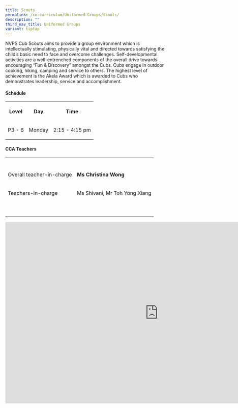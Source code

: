 ```yaml
---
title: Scouts
permalink: /co-curriculum/Uniformed-Groups/Scouts/
description: ""
third_nav_title: Uniformed Groups
variant: tiptap
---
```

<p>NVPS Cub Scouts aims to provide a group environment which is intellectually
stimulating, physically vital and directed towards satisfying the child’s
basic need to face and overcome challenges. Self-developmental activities
are a well-entrenched components of the overall drive towards encouraging
“Fun &amp; Discovery” amongst the Cubs. Cubs engage in outdoor cooking,
hiking, camping and service to others. The highest level of achievement
is the Akela Award which is awarded to Cubs who demonstrates leadership,
service and accomplishment.</p>
<h4><strong>Schedule</strong></h4>
<table style="minWidth: 75px">
<colgroup>
<col>
<col>
<col>
</colgroup>
<tbody>
<tr>
<th rowspan="1" colspan="1">
<p>Level</p>
</th>
<th rowspan="1" colspan="1">
<p>Day</p>
</th>
<th rowspan="1" colspan="1">
<p>Time</p>
</th>
</tr>
<tr>
<td rowspan="1" colspan="1">
<p>P3 - 6</p>
</td>
<td rowspan="1" colspan="1">
<p>Monday</p>
</td>
<td rowspan="1" colspan="1">
<p>2:15 - 4:15 pm</p>
</td>
</tr>
</tbody>
</table>
<h4><strong>CCA Teachers</strong></h4>
<table style="minWidth: 50px">
<colgroup>
<col>
<col>
</colgroup>
<tbody>
<tr>
<th rowspan="1" colspan="1">
<p></p>
</th>
<th rowspan="1" colspan="1">
<p></p>
</th>
</tr>
<tr>
<td rowspan="1" colspan="1">
<p>Overall teacher-in-charge</p>
</td>
<td rowspan="1" colspan="1">
<p><strong>Ms Christina Wong</strong>
</p>
</td>
</tr>
<tr>
<td rowspan="1" colspan="1">
<p>Teachers-in-charge</p>
</td>
<td rowspan="1" colspan="1">
<p>Ms Shivani, Mr Toh Yong Xiang</p>
</td>
</tr>
<tr>
<td rowspan="1" colspan="1">
<p></p>
</td>
<td rowspan="1" colspan="1">
<p></p>
</td>
</tr>
<tr>
<td rowspan="1" colspan="1">
<p></p>
</td>
<td rowspan="1" colspan="1">
<p></p>
</td>
</tr>
</tbody>
</table>
<div class="iframe-wrapper">
<iframe height="569" width="960" allowfullscreen="true" frameborder="0" src="https://docs.google.com/presentation/d/e/2PACX-1vTUeZ3si4I0OPgFQvMZUIqooip9oD7vDIHAnb83esGetkJV109By1mi3_xr-XUjqSafJH9QWKF6SCI0/embed?start=true&amp;loop=true&amp;delayms=3000"></iframe>
</div>
<p></p>